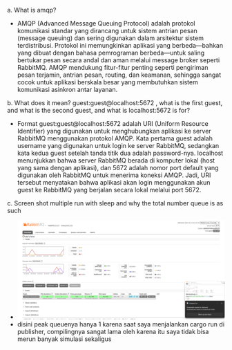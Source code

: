 a. What is amqp?
- AMQP (Advanced Message Queuing Protocol) adalah protokol komunikasi standar yang dirancang untuk sistem antrian pesan (message queuing) dan sering digunakan dalam arsitektur sistem terdistribusi. Protokol ini memungkinkan aplikasi yang berbeda—bahkan yang dibuat dengan bahasa pemrograman berbeda—untuk saling bertukar pesan secara andal dan aman melalui message broker seperti RabbitMQ. AMQP mendukung fitur-fitur penting seperti pengiriman pesan terjamin, antrian pesan, routing, dan keamanan, sehingga sangat cocok untuk aplikasi berskala besar yang membutuhkan sistem komunikasi asinkron antar layanan.

b. What does it mean? guest:guest@localhost:5672 , what is the first guest, and what
is the second guest, and what is localhost:5672 is for?
- Format guest:guest@localhost:5672 adalah URI (Uniform Resource Identifier) yang digunakan untuk menghubungkan aplikasi ke server RabbitMQ menggunakan protokol AMQP. Kata pertama guest adalah username yang digunakan untuk login ke server RabbitMQ, sedangkan kata kedua guest setelah tanda titik dua adalah password-nya. localhost menunjukkan bahwa server RabbitMQ berada di komputer lokal (host yang sama dengan aplikasi), dan 5672 adalah nomor port default yang digunakan oleh RabbitMQ untuk menerima koneksi AMQP. Jadi, URI tersebut menyatakan bahwa aplikasi akan login menggunakan akun guest ke RabbitMQ yang berjalan secara lokal melalui port 5672.

c. Screen shot multiple run with sleep and why the total number queue is as such
- ![alt text](image.png)
- disini peak queuenya hanya 1 karena saat saya menjalankan cargo run di publisher, compilingnya sangat lama oleh karena itu saya tidak bisa merun banyak simulasi sekaligus